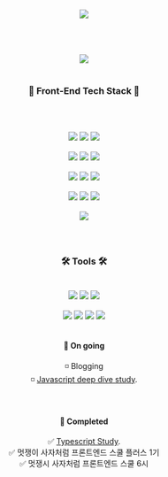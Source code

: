 <div align="center"></br></br></br></br>
  <img src="https://readme-typing-svg.demolab.com?font=Bebas+Neue&size=48&pause=1000&color=F796D1&background=000000&center=true&vCenter=true&random=false&width=600&height=60&lines=Welcome+to+Ming's+github+%F0%9F%98%8E" /> </br></br></br></br>
  
<!--[![Typing SVG](https://readme-typing-svg.demolab.com?font=Bebas+Neue&size=60&pause=1000&color=000000&center=true&vCenter=true&random=false&width=700&height=70&lines=Welcome+to+Ming's+github+%F0%9F%93%8C)](https://git.io/typing-svg)-->
  <img src="https://media1.tenor.com/m/6hVEKMxmQLUAAAAC/cat-laptop.gif" /></br></br>


  
###  🦾 Front-End Tech Stack 🦾
</br></br>

  
 <img src="https://ziadoua.github.io/m3-Markdown-Badges/badges/CSS/css1.svg" /> 
 <img src="https://ziadoua.github.io/m3-Markdown-Badges/badges/React/react1.svg" /> 
 <img src="https://ziadoua.github.io/m3-Markdown-Badges/badges/Javascript/javascript3.svg" /> </br></br>
  <img src="https://ziadoua.github.io/m3-Markdown-Badges/badges/TailwindCSS/tailwindcss2.svg" /> 
   <img src="https://ziadoua.github.io/m3-Markdown-Badges/badges/styled-components/styled-components2.svg" /> 
    <img src="https://ziadoua.github.io/m3-Markdown-Badges/badges/Supabase/supabase1.svg" /> </br></br>
    <img src="https://ziadoua.github.io/m3-Markdown-Badges/badges/Prettier/prettier1.svg" /> 
    <img src="https://ziadoua.github.io/m3-Markdown-Badges/badges/HTML/html2.svg" />
    <img src="https://ziadoua.github.io/m3-Markdown-Badges/badges/ESLint/eslint1.svg" /></br></br>
    <img src="https://ziadoua.github.io/m3-Markdown-Badges/badges/Sass/sass2.svg" />
    <img src="https://img.shields.io/badge/-React%20Query-FF4154?style=for-the-badge&logo=react%20query&logoColor=white" />
    <img src="https://img.shields.io/badge/React_Router-CA4245?style=for-the-badge&logo=react-router&logoColor=white" /></br></br>
    <img src="https://img.shields.io/badge/redux-%23593d88.svg?style=for-the-badge&logo=redux&logoColor=white" />


<!--### </br></br>💪 Studying 💪 </br></br>

 <img src="https://ziadoua.github.io/m3-Markdown-Badges/badges/Redux/redux2.svg" /> -->
 
### </br></br>🛠 Tools 🛠</br></br>

<img src="https://ziadoua.github.io/m3-Markdown-Badges/badges/Discord/discord2.svg" />
     <img src="https://ziadoua.github.io/m3-Markdown-Badges/badges/macOS/macos1.svg" />
     <img src="https://ziadoua.github.io/m3-Markdown-Badges/badges/Discord/discord1.svg" /></br></br>
     <img src="https://ziadoua.github.io/m3-Markdown-Badges/badges/Notion/notion1.svg" />
    <img src="https://ziadoua.github.io/m3-Markdown-Badges/badges/VisualStudioCode/visualstudiocode2.svg" />
    <img src="https://ziadoua.github.io/m3-Markdown-Badges/badges/ViteJS/vitejs2.svg" />
    <img src="https://ziadoua.github.io/m3-Markdown-Badges/badges/Vercel/vercel1.svg" /></br></br>

#### 📓 On going</br>

  ◽ Blogging</br>
  ◽ [Javascript deep dive study](https://github.com/MinggHwa/js-deepdive-study).

#### </br></br>🧠 Completed </br>

  ✅ [Typescript Study](https://github.com/MyoungHwaShin/mtsStudy). </br>
  ✅ 멋쟁이 사자처럼 프론트엔드 스쿨 플러스 1기</br>
  ✅ 멋쟁시 사자처럼 프론트엔드 스쿨 6시</br>


</div>



### 
<!--
**MyoungHwaShin/MyoungHwaShin** is a ✨ _special_ ✨ repository because its `README.md` (this file) appears on your GitHub profile.

Here are some ideas to get you started:

- 🔭 I’m currently working on ...
- 🌱 I’m currently learning ...
- 👯 I’m looking to collaborate on ...
- 🤔 I’m looking for help with ...
- 💬 Ask me about ...
- 📫 How to reach me: ...
- 😄 Pronouns: ...
- ⚡ Fun fact: ...
-->
